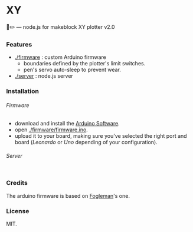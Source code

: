 XY
===
🤖✏️ — node.js for makeblock XY plotter v2.0

### Features

- [./firmware](https://github.com/arnaudjuracek/xy/tree/master/firmware) : custom Arduino firmware
  - boundaries defined by the plotter's limit switches.
  - pen's servo auto-sleep to prevent wear.
- [./server](https://github.com/arnaudjuracek/xy/tree/master/rpi-server) : node.js server

### Installation

###### Firmware
- download and install the [Arduino Software](https://www.arduino.cc/en/Main/Software).
- open [./firmware/firmware.ino](https://github.com/arnaudjuracek/xy/tree/master/firmware/firmware.ino).
- upload it to your board, making sure you've selected the right port and board (_Leonardo_ or _Uno_ depending of your configuration).

###### Server
```sh

```

### Credits
The arduino firmware is based on [Fogleman](https://github.com/fogleman/xy)'s one.

### License

MIT.
